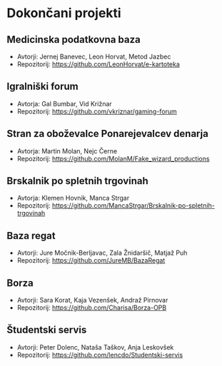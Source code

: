 # Dokončani projekti

## Medicinska podatkovna baza
* Avtorji: Jernej Banevec, Leon Horvat, Metod Jazbec
* Repozitorij: https://github.com/LeonHorvat/e-kartoteka

## Igralniški forum
* Avtorja: Gal Bumbar, Vid Križnar
* Repozitorij: https://github.com/vkriznar/gaming-forum

## Stran za oboževalce Ponarejevalcev denarja
* Avtorja: Martin Molan, Nejc Černe
* Repozitorij: https://github.com/MolanM/Fake_wizard_productions

## Brskalnik po spletnih trgovinah
* Avtorja: Klemen Hovnik, Manca Strgar
* Repozitorij: https://github.com/MancaStrgar/Brskalnik-po-spletnih-trgovinah

## Baza regat
* Avtorji: Jure Močnik-Berljavac, Zala Žnidaršič, Matjaž Puh
* Repozitorij: https://github.com/JureMB/BazaRegat

## Borza
* Avtorji: Sara Korat, Kaja Vezenšek, Andraž Pirnovar
* Repozitorij: https://github.com/Charisa/Borza-OPB

## Študentski servis
* Avtorji: Peter Dolenc, Nataša Taškov, Anja Leskovšek
* Repozitorij: https://github.com/lencdo/Studentski-servis
